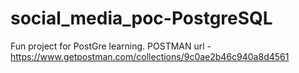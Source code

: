# social_media_poc-PostgreSQL
Fun project for PostGre learning.
POSTMAN url - https://www.getpostman.com/collections/9c0ae2b46c940a8d4561
